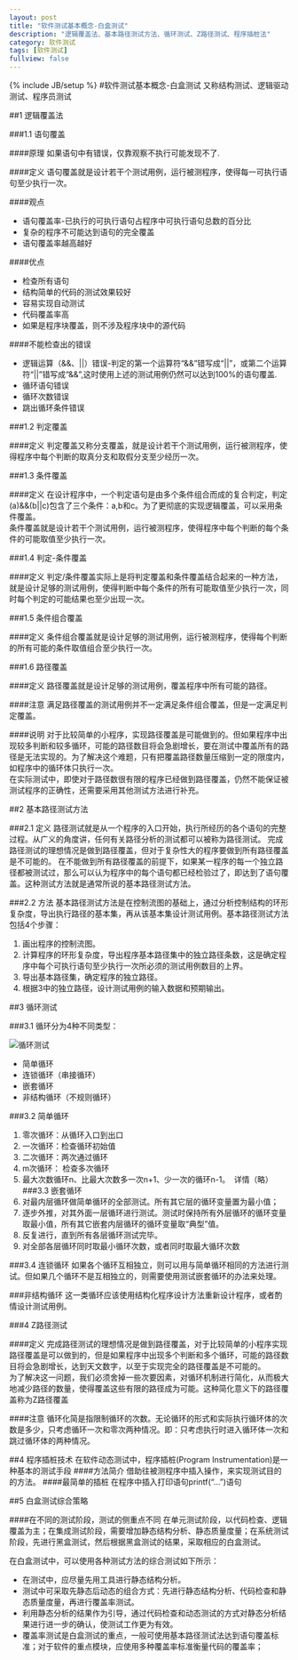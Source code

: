 ```yaml
---
layout: post
title: "软件测试基本概念-白盒测试"
description: "逻辑覆盖法、基本路径测试方法、循环测试、Z路径测试、程序插桩法"
category: 软件测试
tags: [软件测试]
fullview: false
---
```


{% include JB/setup %}
#软件测试基本概念-白盒测试
又称结构测试、逻辑驱动测试、程序员测试

##1 逻辑覆盖法

###1.1 语句覆盖

####原理
如果语句中有错误，仅靠观察不执行可能发现不了.

####定义
语句覆盖就是设计若干个测试用例，运行被测程序，使得每一可执行语句至少执行一次。

####观点
- 语句覆盖率-已执行的可执行语句占程序中可执行语句总数的百分比
- 复杂的程序不可能达到语句的完全覆盖
- 语句覆盖率越高越好

####优点
- 检查所有语句
- 结构简单的代码的测试效果较好
- 容易实现自动测试
- 代码覆盖率高 
- 如果是程序块覆盖，则不涉及程序块中的源代码 

####不能检查出的错误
- 逻辑运算（&&、||）错误-判定的第一个运算符“&&”错写成“||”，或第二个运算符“||”错写成“&&”,这时使用上述的测试用例仍然可以达到100%的语句覆盖.
- 循环语句错误
- 循环次数错误
- 跳出循环条件错误

###1.2 判定覆盖

####定义
判定覆盖又称分支覆盖，就是设计若干个测试用例，运行被测程序，使得程序中每个判断的取真分支和取假分支至少经历一次。    

###1.3 条件覆盖

####定义
在设计程序中，一个判定语句是由多个条件组合而成的复合判定，判定(a)&&(b||c)包含了三个条件：a,b和c。为了更彻底的实现逻辑覆盖，可以采用条件覆盖。    
条件覆盖就是设计若干个测试用例，运行被测程序，使得程序中每个判断的每个条件的可能取值至少执行一次。

###1.4 判定-条件覆盖

####定义
判定/条件覆盖实际上是将判定覆盖和条件覆盖结合起来的一种方法，
就是设计足够的测试用例，使得判断中每个条件的所有可能取值至少执行一次，同时每个判定的可能结果也至少出现一次。

###1.5 条件组合覆盖

####定义
条件组合覆盖就是设计足够的测试用例，运行被测程序，使得每个判断的所有可能的条件取值组合至少执行一次。

###1.6 路径覆盖

####定义
路径覆盖就是设计足够的测试用例，覆盖程序中所有可能的路径。

####注意
满足路径覆盖的测试用例并不一定满足条件组合覆盖，但是一定满足判定覆盖。

####说明
对于比较简单的小程序，实现路径覆盖是可能做到的。但如果程序中出现较多判断和较多循环，可能的路径数目将会急剧增长，要在测试中覆盖所有的路径是无法实现的。为了解决这个难题，只有把覆盖路径数量压缩到一定的限度内，如程序中的循环体只执行一次。    
在实际测试中，即使对于路径数很有限的程序已经做到路径覆盖，仍然不能保证被测试程序的正确性，还需要采用其他测试方法进行补充。


##2 基本路径测试方法

###2.1 定义
路径测试就是从一个程序的入口开始，执行所经历的各个语句的完整过程。从广义的角度讲，任何有关路径分析的测试都可以被称为路径测试。
完成路径测试的理想情况是做到路径覆盖，但对于复杂性大的程序要做到所有路径覆盖是不可能的。
在不能做到所有路径覆盖的前提下，如果某一程序的每一个独立路径都被测试过，那么可以认为程序中的每个语句都已经检验过了，即达到了语句覆盖。这种测试方法就是通常所说的基本路径测试方法。

###2.2 方法
基本路径测试方法是在控制流图的基础上，通过分析控制结构的环形复杂度，导出执行路径的基本集，再从该基本集设计测试用例。基本路径测试方法包括4个步骤：
1. 画出程序的控制流图。
2. 计算程序的环形复杂度，导出程序基本路径集中的独立路径条数，这是确定程序中每个可执行语句至少执行一次所必须的测试用例数目的上界。
3. 导出基本路径集，确定程序的独立路径。
4. 根据3中的独立路径，设计测试用例的输入数据和预期输出。

##3 循环测试

###3.1 循环分为4种不同类型：

![循环测试](http://xiangguo.qiniudn.com/img/posts/software_test/loop.png)

- 简单循环
- 连锁循环（串接循环）
- 嵌套循环
- 非结构循环（不规则循环） 

###3.2 简单循环
1. 零次循环：从循环入口到出口
2. 一次循环：检查循环初始值
3. 二次循环：两次通过循环
4. m次循环： 检查多次循环
5. 最大次数循环n、比最大次数多一次n+1、少一次的循环n-1。 
详情（略）
###3.3 嵌套循环
1. 对最内层循环做简单循环的全部测试。所有其它层的循环变量置为最小值；
2. 逐步外推，对其外面一层循环进行测试。测试时保持所有外层循环的循环变量取最小值，所有其它嵌套内层循环的循环变量取“典型”值。
3. 反复进行，直到所有各层循环测试完毕。
4. 对全部各层循环同时取最小循环次数，或者同时取最大循环次数

###3.4 连锁循环
如果各个循环互相独立，则可以用与简单循环相同的方法进行测试。但如果几个循环不是互相独立的，则需要使用测试嵌套循环的办法来处理。

###非结构循环
这一类循环应该使用结构化程序设计方法重新设计程序，或者酌情设计测试用例。

###4 Z路径测试

####定义
完成路径测试的理想情况是做到路径覆盖，对于比较简单的小程序实现路径覆盖是可以做到的，但是如果程序中出现多个判断和多个循环，可能的路径数目将会急剧增长，达到天文数字，以至于实现完全的路径覆盖是不可能的。    
为了解决这一问题，我们必须舍掉一些次要因素，对循环机制进行简化，从而极大地减少路径的数量，使得覆盖这些有限的路径成为可能。这种简化意义下的路径覆盖称为Z路径覆盖

####注意
循环化简是指限制循环的次数。无论循环的形式和实际执行循环体的次数是多少，只考虑循环一次和零次两种情况。即：只考虑执行时进入循环体一次和跳过循环体的两种情况。

##4 程序插桩技术
在软件动态测试中，程序插桩(Program Instrumentation)是一种基本的测试手段
####方法简介
借助往被测程序中插入操作，来实现测试目的的方法。
####最简单的插桩
在程序中插入打印语句printf(“…”)语句

##5 白盒测试综合策略

####在不同的测试阶段，测试的侧重点不同
在单元测试阶段，以代码检查、逻辑覆盖为主；在集成测试阶段，需要增加静态结构分析、静态质量度量；在系统测试阶段，先进行黑盒测试，然后根据黑盒测试的结果，采取相应的白盒测试。

在白盒测试中，可以使用各种测试方法的综合测试如下所示：
- 在测试中，应尽量先用工具进行静态结构分析。
- 测试中可采取先静态后动态的组合方式：先进行静态结构分析、代码检查和静态质量度量，再进行覆盖率测试。
- 利用静态分析的结果作为引导，通过代码检查和动态测试的方式对静态分析结果进行进一步的确认，使测试工作更为有效。
- 覆盖率测试是白盒测试的重点，一般可使用基本路径测试法达到语句覆盖标准；对于软件的重点模块，应使用多种覆盖率标准衡量代码的覆盖率；


